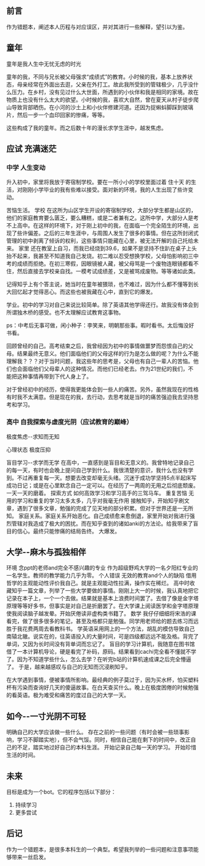 ## 前言

作为错题本，阐述本人历程与对应误区，并对其进行一些解释，望引以为鉴。

## 童年

童年是我人生中无忧无虑的时光

童年的我，不同与兄长被父母强求“成绩式”的教育。小时候的我，基本上放养状态，母亲经常在外面出去逛，父亲在外打工。故此我所受到的管辖极少，几乎没什么压力。在乡村，没有见过什么大世面，所遇到的小伙伴和我是相同的家境。故在物质上也没有什么太大的欲望。小时候的我，喜欢大自然，曾在夏天从村子徒步爬山导致背部晒伤。在小河的沙土上和小伙伴修建河道。还因为捉蝌蚪脚踩到玻璃片，然后一步一个血印回家的惨痛，等等。

这些构成了我的童年。而之后数十年的漫长求学生涯中，越发焦虑。

## 应试 充满迷茫

### 中学 人生变动

升入初中，家里将我放于寄宿制学校。要在一所小小的学校里面过着 住十天 的生活，对刚刚小学毕业的我有些难以接受。面对新的环境，我的人生出现了些许变动。

苦恼生活。
学校 在这所为山区学生开设的寄宿制学校，大部分学生都是山区的，他们的家庭教育要么匮乏，要么糟糕，或是二者兼有之。这所中学，大部分人是考不上高中。在这样的环境下，对于刚上初中的我，在面临一个完全陌生的环境，出现了些许偏差。之后的三年生涯中，与周围人发生了很多的事情。但在这所封闭式管理的初中剥离了倾诉的权利，这些事情只能藏在心里，被无法开解的自己托给未来。
家里 还在教室上自习，而我已经烧到39.6，如果不是坚持不住趴在桌子上头抬不起来，我甚至不知道我自己发烧。初二难以忍受想换学校，父母怕影响初三中考的成绩而拒绝。在初三寒假，因眼镜被人藏，被父母骂是一个废物连眼镜都看不住，然后直接去学校亲自找。一模考试成绩差，又是被骂成废物。等等诸如此类。

记得知乎上有个答主说，她当时在童年被猥琐，也不难过，因为什么都不懂等到长大回忆起才觉得恶心。而这些也被我藏在心中，直到它的爆发。

学业。初中的学习对自己来说比较简单。除了英语其他学得还行。故我没有体会到所谓独木桥的感受。也不太理解应试教育这事物。

ps：中考后无事可做，闲小种子：李笑来，明朝那些事。暇时看书。太后悔没好书看。

回顾曾经的自己。高考结束之后，我曾经因为初中的事情做噩梦而怨恨自己的父母。结果最终无意义。他们面临他们的父母这样的行为是怎么做的呢？为什么不能理解我？？？对于当时问题，我这些年的思考是，父母也有自己一辈人的苦恼。他们也会面临他们父母辈人的这种情况。而他们已经老去。作为21世纪的我们，不能把这种事情再带到下代人身上了。

对于曾经初中的经历，使得我更能体会到一些人的痛苦。另外，虽然我现在的性格有时我不太满意。但是现在的我，去行动，去思考就是当时的痛苦强迫我去坚持思考和学习。

### 高中 自我探索与虚度光阴（应试教育的巅峰）

极度焦虑--求知而无知


心理状态  极度压抑


盲目学习--求学而无学
在高中，一直感到是盲目和无意义的。我曾特地记录自己的每一天，有时也会晚上提问自己学到什么。我很清楚的意识，我什么也没有学到。不过再重复每一天。想要去改变却毫无头绪。沉迷于成功学坚持5点半起床写成功日记；或是在心里默念自己一定可以。在经历了一两周的无用之后彻底颓废。一天一天的磨着。
探索方式 如何高效学习和学习高手的三驾马车。
重复苦恼  无用的学习和重复的学习太多太多，几乎对我毫无作用
接触知乎，开始知乎刷文章，遇到了很多文章，勉强的完成了见天地的部分积累。但对于世界还是一无所知。
家庭关系。家庭关系开始恶化。自己成绩愈来愈倒退，家里开始对我进行强烈管辖对我造成了极大的困扰。而在知乎查到的诸如anki的方法论。给我带来了盲目的信心。最终只能惨痛的结局告终。
大爆发。

## 大学--麻木与孤独相伴

环境 念ppt的老师and完全不感兴趣的专业
  作为超级野鸡大学的一名夕阳红专业的一名学生。教师的教学能力几乎为零。
个人错误 无效的教育and个人的缺陷
借用哲学的主观能动性评价我自己。就是主观能动性拉满，操作实在稀烂。
高中时收藏知乎一篇文章，列举了一些大学要做的事情。刚刚上大一的时候，我认真地把它记录在本子上，一个一个去做。结果就是基本上浪费时间罢了。去借了像是金字塔原理等等好多书，但事实是对自己是折磨罢了。在大学课上阅读医学和金字塔原理使我阅读脑子越发晕。开始厌倦读非虚构类书籍了。
数学 我仔仔细细将宋浩的课看完，做了很多很多的笔记，甚至及格都只是勉强。同学用老师给的题去练习而远胜于我花费两周去看教科书。
学英语采用网上的一个方法，胡乱的模仿导致自己南辕北辙。说实在的，往英语投入的大量时间，可是四级都远远不能及格。背完了单词，又因为长时间没有背单词而忘记了。
盲目的学习计算机，我随意在图书馆借了一本计算机导论，硬是看完了补码，原码。结果看到cachi完全看不懂就不学了。因为不知道学些什么，怎么去学？在听完b站的计算机速成课之后完全懵逼了。
于是，越来越感叹与自己的无知而沉浸刷知乎。

在大学遇到事情，便被事情所影响。最经典的例子莫过于，因为买水杯，怕买塑料杯有污染而查询好几天的傻逼故事。在白天查买什么。晚上在极度困倦的时候勉强的看英语。极为难受和痛苦的度过自己的大学一天。
## 如今--一寸光阴不可轻

明确自己的大学应该做一些什么。
存在之前的一些问题（有时会被一些琐事影响，学习不脚踏实地），但不会气馁。同时，相信自己能在剩下的时间中，改正自己的不足，踏实地过好自己的本科生涯。
开始记录自己每一天的学习。
开始珍惜生活的时间。

## 未来

目标是成为一个bot。它的程序包括以下部分：
1. 持续学习
2. 更多尝试

##  后记

作为一个错题本，是很多本科生的一个典型。希望我列举的一些问题和注意事项能够带来一丝启发。